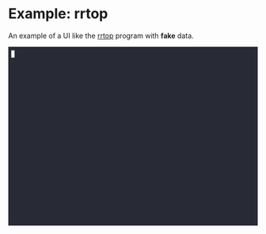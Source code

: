 # Example: rrtop

An example of a UI like the [rrtop](https://github.com/wojciech-zurek/rrtop) program with **fake** data.

<img src="../../images/rrtop.gif">

